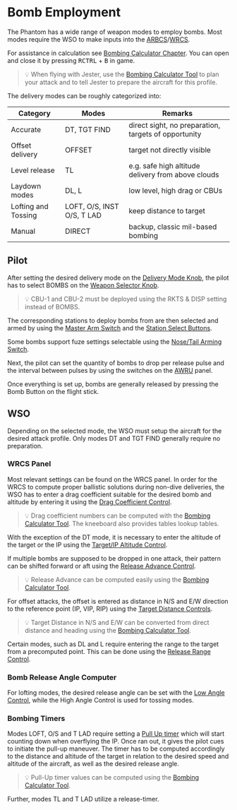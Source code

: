 # Bomb Employment

The Phantom has a wide range of weapon modes to employ bombs. Most modes require
the WSO to make inputs into the
[ARBCS](../../../../systems/weapon_systems/arbcs.md)/[WRCS](../../../../systems/weapon_systems/wrcs.md).

For assistance in calculation see
[Bombing Calculator Chapter](../../../../dcs/bombing_computer.md). You can open
and close it by pressing <kbd>RCTRL</kbd> + <kbd>B</kbd> in game.

> 💡 When flying with Jester, use the
> [Bombing Calculator Tool](../../../../dcs/bombing_computer.md) to plan your
> attack and to tell Jester to prepare the aircraft for this profile.

The delivery modes can be roughly categorized into:

| Category            | Modes                      | Remarks                                              |
| ------------------- | -------------------------- | ---------------------------------------------------- |
| Accurate            | DT, TGT FIND               | direct sight, no preparation, targets of opportunity |
| Offset delivery     | OFFSET                     | target not directly visible                          |
| Level release       | TL                         | e.g. safe high altitude delivery from above clouds   |
| Laydown modes       | DL, L                      | low level, high drag or CBUs                         |
| Lofting and Tossing | LOFT, O/S, INST O/S, T LAD | keep distance to target                              |
| Manual              | DIRECT                     | backup, classic mil-based bombing                    |

## Pilot

After setting the desired delivery mode on the
[Delivery Mode Knob](../../../../cockpit/pilot/weapon_management.md#delivery-mode-knob),
the pilot has to select BOMBS on the
[Weapon Selector Knob](../../../../cockpit/pilot/weapon_management.md#weapon-selector-knob).

> 💡 CBU-1 and CBU-2 must be deployed using the RKTS & DISP setting instead of
> BOMBS.

The corresponding stations to deploy bombs from are then selected and armed by
using the
[Master Arm Switch](../../../../cockpit/pilot/weapon_management.md#master-arm-switch)
and the
[Station Select Buttons](../../../../cockpit/pilot/weapon_management.md#station-select-buttons).

Some bombs support fuze settings selectable using the
[Nose/Tail Arming Switch](../../../../cockpit/pilot/weapon_management.md#nosetail-arming-switch).

Next, the pilot can set the quantity of bombs to drop per release pulse and the
interval between pulses by using the switches on the
[AWRU](../../../../cockpit/pilot/weapon_management.md#aircraft-weapons-release-unit)
panel.

Once everything is set up, bombs are generally released by pressing the Bomb
Button on the flight stick.

## WSO

Depending on the selected mode, the WSO must setup the aircraft for the desired
attack profile. Only modes DT and TGT FIND generally require no preparation.

### WRCS Panel

Most relevant settings can be found on the WRCS panel. In order for the WRCS to
compute proper ballistic solutions during non-dive deliveries, the WSO has to
enter a drag coefficient suitable for the desired bomb and altitude by entering
it using the
[Drag Coefficient Control](../../../../cockpit/wso/right_console/center_section.md#drag-coefficient-control).

> 💡 Drag coefficient numbers can be computed with the
> [Bombing Calculator Tool](../../../../dcs/bombing_computer.md). The kneeboard
> also provides tables lookup tables.

With the exception of the DT mode, it is necessary to enter the altitude of the
target or the IP using the
[Target/IP Altitude Control](../../../../cockpit/wso/right_console/center_section.md#targetip-altitude-control).

If multiple bombs are supposed to be dropped in one attack, their pattern can be
shifted forward or aft using the
[Release Advance Control](../../../../cockpit/wso/right_console/center_section.md#release-advance-control).

> 💡 Release Advance can be computed easily using the
> [Bombing Calculator Tool](../../../dcs/bombing_computer.md).

For offset attacks, the offset is entered as distance in N/S and E/W direction
to the reference point (IP, VIP, RIP) using the
[Target Distance Controls](../../../../cockpit/wso/right_console/center_section.md#target-distance-controls).

> 💡 Target Distance in N/S and E/W can be converted from direct distance and
> heading using the [Bombing Calculator Tool](../../../dcs/bombing_computer.md).

Certain modes, such as DL and L require entering the range to the target from a
precomputed point. This can be done using the
[Release Range Control](../../../../cockpit/wso/right_console/center_section.md#release-range-control).

### Bomb Release Angle Computer

For lofting modes, the desired release angle can be set with the
[Low Angle Control](../../../../cockpit/wso/right_sub_panel.md#bomb-release-angle-computer),
while the High Angle Control is used for tossing modes.

### Bombing Timers

Modes LOFT, O/S and T LAD require setting a
[Pull Up timer](../../../../cockpit/wso/right_sub_panel.md#bombing-timers) which
will start counting down when overflying the IP. Once ran out, it gives the
pilot cues to initiate the pull-up maneuver. The timer has to be computed
accordingly to the distance and altitude of the target in relation to the
desired speed and altitude of the aircraft, as well as the desired release
angle.

> 💡 Pull-Up timer values can be computed using the
> [Bombing Calculator Tool](../../../dcs/bombing_computer.md).

Further, modes TL and T LAD utilize a release-timer.
